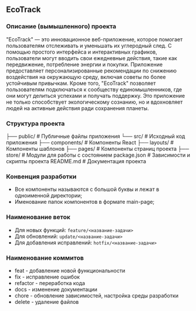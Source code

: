 ## EcoTrack

### Описание (вымышленного) проекта
"EcoTrack" — это инновационное веб-приложение, которое помогает пользователям отслеживать и уменьшать их углеродный след. С помощью простого интерфейса и интерактивных графиков, пользователи могут вводить свои ежедневные действия, такие как передвижение, потребление энергии и покупки. Приложение предоставляет персонализированные рекомендации по снижению воздействия на окружающую среду, включая советы по более устойчивым привычкам. Кроме того, "EcoTrack" позволяет пользователям подключаться к сообществу единомышленников, где они могут делиться успехами и получать поддержку. Это приложение не только способствует экологическому сознанию, но и вдохновляет людей на активные действия ради сохранения планеты.

### Структура проекта
├── public/                 # Публичные файлы приложения
└── src/                    # Исходный код приложения
    ├── components/         # Компоненты React
    ├── layouts/            # Компоненты шаблонов
    ├── pages/              # Компоненты страниц проекта
    ├── store/              # Модули для работы с состоянием
    package.json            # Зависимости и скрипты проекта
    README.md               # Документация проекта

### Конвенция разработки
- Все компоненты называются с большой буквы и лежат в одноименной директории;
- Именование папок компонентов в формате main-page;

### Наименование веток
- Для новых функций:
``feature/<название-задачи>``
- Для обновлений: ``update/<название-задачи>``
- Для добавления исправлений: ``hotfix/<название-задачи>``

### Наименование коммитов
- feat - добавление новой функциональности
- fix - исправление ошибок
- refactor - переработка кода
- docs - изменение документации
- chore - обновление зависимостей, настройка среды разработки
- delete - удаление файлов
